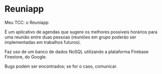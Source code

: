 # Reuniapp
Meu TCC: o Reuniapp

É um aplicativo de agendas que sugere os melhores possíveis horários para uma reunião entre duas pessoas (reuniões em grupo poderão ser implementadas em trabalhos futuros).

Faz uso de um banco de dados NoSQL utilizando a plataforma Firebase Firestore, do Google.

Bugs podem ser encontrados; se for o caso, comunicar.
